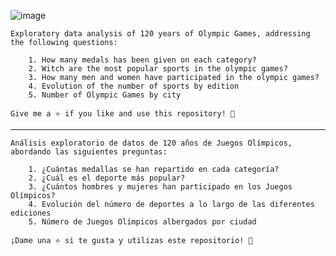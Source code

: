 
![image](https://github.com/cirianodev/Data-Analysis-Python/assets/147123439/1d7cbd70-4519-40bf-b255-c813dc132147)


	Exploratory data analysis of 120 years of Olympic Games, addressing the following questions:

		1. How many medals has been given on each category?
		2. Witch are the most popular sports in the olympic games?
		3. How many men and women have participated in the olympic games?
		4. Evolution of the number of sports by edition
		5. Number of Olympic Games by city
	
	Give me a ⭐️ if you like and use this repository! 👏

----------------------------------------------------------------------------------------------------

	Análisis exploratorio de datos de 120 años de Juegos Olímpicos, abordando las siguientes preguntas:

		1. ¿Cuántas medallas se han repartido en cada categoría? 
		2. ¿Cuál es el deporte más popular?
		3. ¿Cuántos hombres y mujeres han participado en los Juegos Olímpicos?
		4. Evolución del número de deportes a lo largo de las diferentes ediciones
		5. Número de Juegos Olímpicos albergados por ciudad
	
	¡Dame una ⭐️ si te gusta y utilizas este repositorio! 👏


